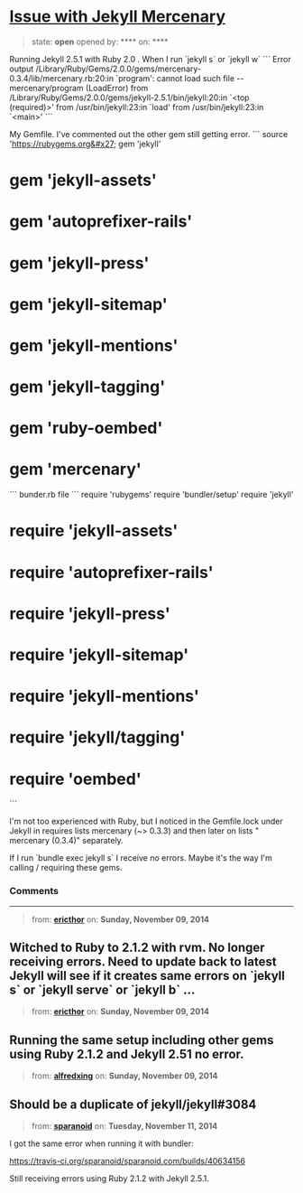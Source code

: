 # [Issue with Jekyll Mercenary](https://github.com/jekyll/jekyll-help/issues/189)

> state: **open** opened by: **** on: ****

Running Jekyll 2.5.1 with Ruby 2.0 . When I run &#x60;jekyll s&#x60; or &#x60;jekyll w&#x60;
&#x60;&#x60;&#x60;
Error output
/Library/Ruby/Gems/2.0.0/gems/mercenary-0.3.4/lib/mercenary.rb:20:in &#x60;program&#x27;: cannot load such file -- mercenary/program (LoadError)
	from /Library/Ruby/Gems/2.0.0/gems/jekyll-2.5.1/bin/jekyll:20:in &#x60;&lt;top (required)&gt;&#x27;
	from /usr/bin/jekyll:23:in &#x60;load&#x27;
	from /usr/bin/jekyll:23:in &#x60;&lt;main&gt;&#x27;
&#x60;&#x60;&#x60;

My Gemfile. I&#x27;ve commented out the other gem still getting error.
&#x60;&#x60;&#x60;
source &#x27;https://rubygems.org&#x27;
gem &#x27;jekyll&#x27;
# gem &#x27;jekyll-assets&#x27;
# gem &#x27;autoprefixer-rails&#x27;
# gem &#x27;jekyll-press&#x27;
# gem &#x27;jekyll-sitemap&#x27;
# gem &#x27;jekyll-mentions&#x27;
# gem &#x27;jekyll-tagging&#x27;
# gem &#x27;ruby-oembed&#x27;
# gem &#x27;mercenary&#x27;
&#x60;&#x60;&#x60;
bunder.rb file
&#x60;&#x60;&#x60;
require &#x27;rubygems&#x27;
require &#x27;bundler/setup&#x27;
require &#x27;jekyll&#x27;
# require &#x27;jekyll-assets&#x27;
# require &#x27;autoprefixer-rails&#x27;
# require &#x27;jekyll-press&#x27;
# require &#x27;jekyll-sitemap&#x27;
# require &#x27;jekyll-mentions&#x27;
# require &#x27;jekyll/tagging&#x27;
# require &#x27;oembed&#x27;
&#x60;&#x60;&#x60;

I&#x27;m not too experienced with Ruby, but I noticed in the Gemfile.lock under Jekyll in requires lists       mercenary (~&gt; 0.3.3) and then later on lists &quot; mercenary (0.3.4)&quot; separately.

If I run &#x60;bundle exec jekyll s&#x60; I receive no errors. Maybe it&#x27;s the way I&#x27;m calling / requiring these gems.





### Comments

---
> from: [**ericthor**](https://github.com/jekyll/jekyll-help/issues/189#issuecomment-62319752) on: **Sunday, November 09, 2014**

Witched to  Ruby to 2.1.2 with rvm. No longer receiving errors. Need to update back to latest Jekyll will see if it creates same errors on &#x60;jekyll s&#x60; or &#x60;jekyll serve&#x60; or &#x60;jekyll b&#x60; ...
---
> from: [**ericthor**](https://github.com/jekyll/jekyll-help/issues/189#issuecomment-62320091) on: **Sunday, November 09, 2014**

Running the same setup including other gems using Ruby 2.1.2 and Jekyll 2.51 no error.
---
> from: [**alfredxing**](https://github.com/jekyll/jekyll-help/issues/189#issuecomment-62321438) on: **Sunday, November 09, 2014**

Should be a duplicate of jekyll/jekyll#3084
---
> from: [**sparanoid**](https://github.com/jekyll/jekyll-help/issues/189#issuecomment-62533644) on: **Tuesday, November 11, 2014**

I got the same error when running it with bundler:

https://travis-ci.org/sparanoid/sparanoid.com/builds/40634156

Still receiving errors using Ruby 2.1.2 with Jekyll 2.5.1.
